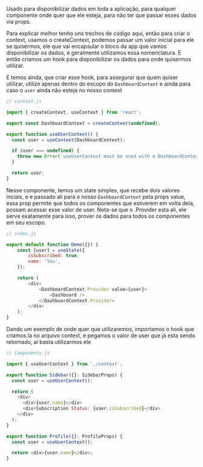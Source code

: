 Usado para disponibilizar dados em toda a aplicação, para qualquer componente onde quer que ele esteja, para não ter que passar esses dados via props.

Para explicar melhor tenho uns trechos de código aqui, então para criar o context, usamos o createContext, podemos passar um valor inicial para ele se quisermos, ele que vai encapsular o bloco da app que vamos disponibilizar os dados, e geralmente utilizamos essa nomenclatura. E então criamos um hook para disponibilizar os dados para onde quisermos utilizar.

E temos ainda, que criar esse hook, para assegurar que quem quiser utilizar, utilize apenas dentro do escopo do `DashboardContext` e ainda para caso o `user` ainda não esteja no nosso context

```js
// context.js

import { createContext, useContext } from 'react';

export const DashboardContext = createContext(undefined);

export function useUserContext() {
  const user = useContext(DashboardContext);

  if (user === undefined) {
    throw new Error('useUserContext must be used with a DashboardContext');
  }

  return user;
}
```

Nesse componente, temos um state simples, que recebe dois valores inciais, e e passado ali para o nosso `DashboardContext` pela props value, essa prop permite que todos os componentes que estiverem em volta dela, possam acessar esse valor de user. Nota-se que o .Provider esta ali, ele serve exatamente para isso, prover os dados para todos os componentes em seu escopo.

```js
// index.js

export default function Demo({}) {
	const [user] = useState({
		isSubscribed: true,
		name: 'You',
	});

	return (
		<div>
			<DashboardContext.Provider value={user}>
				<Dashboard />
			</DashboardContext.Provider>
		</div>
	);
}
```

Dando um exemplo de onde quer que utilizaremos, importamos o hook que criamos la no arquivo context, e pegamos o valor de user que já esta sendo retornado, ai basta utilizarmos ele

```js
// Components.js

import { useUserContext } from './context';

export function Sidebar({}: SidebarProps) {
  const user = useUserContext();

  return (
    <div>
      <div>{user.name}</div>
      <div>Subscription Status: {user.isSubscribed}</div>
    </div>
  );
}

export function Profile({}: ProfileProps) {
  const user = useUserContext();

  return <div>{user.name}</div>;
}

```